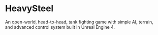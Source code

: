# HeavySteel
An open-world, head-to-head, tank fighting game with simple AI, terrain, and advanced control system built in Unreal Engine 4.
